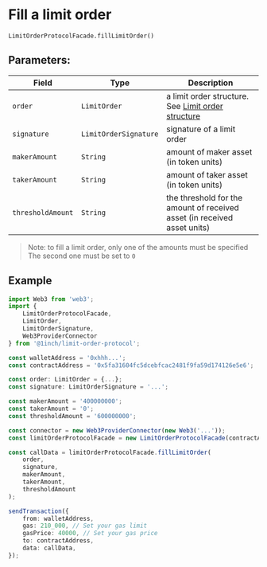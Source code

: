 # Fill a limit order

`LimitOrderProtocolFacade.fillLimitOrder()`

## Parameters:

| Field             | Type                  | Description                                                                      |
| ----------------- | --------------------- | -------------------------------------------------------------------------------- |
| `order`           | `LimitOrder`          | a limit order structure. See [Limit order structure](./limit-order-structure.md) |
| `signature`       | `LimitOrderSignature` | signature of a limit order                                                       |
| `makerAmount`     | `String`              | amount of maker asset (in token units)                                           |
| `takerAmount`     | `String`              | amount of taker asset (in token units)                                           |
| `thresholdAmount` | `String`              | the threshold for the amount of received asset (in received asset units)         |

> Note: to fill a limit order, only one of the amounts must be specified  
> The second one must be set to `0`

## Example

```typescript
import Web3 from 'web3';
import {
    LimitOrderProtocolFacade,
    LimitOrder,
    LimitOrderSignature,
    Web3ProviderConnector
} from '@1inch/limit-order-protocol';

const walletAddress = '0xhhh...';
const contractAddress = '0x5fa31604fc5dcebfcac2481f9fa59d174126e5e6';

const order: LimitOrder = {...};
const signature: LimitOrderSignature = '...';

const makerAmount = '400000000';
const takerAmount = '0';
const thresholdAmount = '600000000';

const connector = new Web3ProviderConnector(new Web3('...'));
const limitOrderProtocolFacade = new LimitOrderProtocolFacade(contractAddress, connector);

const callData = limitOrderProtocolFacade.fillLimitOrder(
    order,
    signature,
    makerAmount,
    takerAmount,
    thresholdAmount
);

sendTransaction({
    from: walletAddress,
    gas: 210_000, // Set your gas limit
    gasPrice: 40000, // Set your gas price
    to: contractAddress,
    data: callData,
});
```
